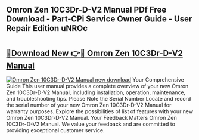 ## Omron Zen 10C3Dr-D-V2 Manual PDf Free Download - Part-CPi Service Owner Guide - User Repair Edition uNROc

# <h2><a href="http://cf16040.oget.top/?id=Omron+Zen+10C3Dr-D-V2+Manual">🔗Download New 👉🔴 Omron Zen 10C3Dr-D-V2 Manual</a></h2>

[![Omron Zen 10C3Dr-D-V2 Manual new download](https://i.imgur.com/5g1atiW.png)](http://cf16040.oget.top/?id=Omron+Zen+10C3Dr-D-V2+Manual)
Your Comprehensive Guide This user manual provides a complete overview of your new Omron Zen 10C3Dr-D-V2 Manual, including installation, operation, maintenance, and troubleshooting tips. Please Note the Serial Number Locate and record the serial number of your new Omron Zen 10C3Dr-D-V2 Manual for warranty purposes. Explore the possibilities of list of features with your new Omron Zen 10C3Dr-D-V2 Manual. Your Feedback Matters Omron Zen 10C3Dr-D-V2 Manual. We value your feedback and are committed to providing exceptional customer service.
